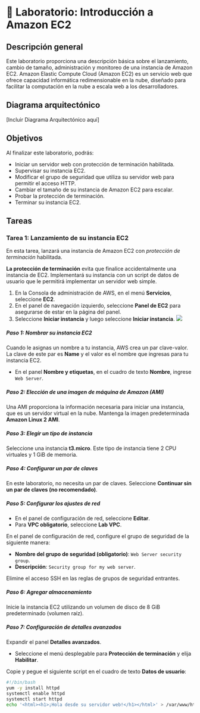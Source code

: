 # 🧪 Laboratorio: Introducción a Amazon EC2

## Descripción general

Este laboratorio proporciona una descripción básica sobre el lanzamiento, cambio de tamaño, administración y monitoreo de una instancia de Amazon EC2. Amazon Elastic Compute Cloud (Amazon EC2) es un servicio web que ofrece capacidad informática redimensionable en la nube, diseñado para facilitar la computación en la nube a escala web a los desarrolladores.

## Diagrama arquitectónico

[Incluir Diagrama Arquitectónico aquí]

## Objetivos

Al finalizar este laboratorio, podrás:
- Iniciar un servidor web con protección de terminación habilitada.
- Supervisar su instancia EC2.
- Modificar el grupo de seguridad que utiliza su servidor web para permitir el acceso HTTP.
- Cambiar el tamaño de su instancia de Amazon EC2 para escalar.
- Probar la protección de terminación.
- Terminar su instancia EC2.


## Tareas

### Tarea 1: Lanzamiento de su instancia EC2

En esta tarea, lanzará una instancia de Amazon EC2 con _protección de terminación_ habilitada. 

**La protección de terminación** evita que finalice accidentalmente una instancia de EC2. Implementará su instancia con un script de datos de usuario que le permitirá implementar un servidor web simple.

1. En la Consola de administración de AWS, en el menú **Servicios**, seleccione **EC2**.
2. En el panel de navegación izquierdo, seleccione **Panel de EC2** para asegurarse de estar en la página del panel.
3. Seleccione **Iniciar instancia** y luego seleccione **Iniciar instancia**.
   ![](https://pandao.github.io/editor.md/examples/images/4.jpg)

##### Paso 1: Nombrar su instancia EC2
Cuando le asignas un nombre a tu instancia, AWS crea un par clave-valor. La clave de este par es **Name** y el valor es el nombre que ingresas para tu instancia EC2.

- En el panel **Nombre y etiquetas**, en el cuadro de texto **Nombre**, ingrese `Web Server`.

##### Paso 2: Elección de una imagen de máquina de Amazon (AMI)
Una AMI proporciona la información necesaria para iniciar una instancia, que es un servidor virtual en la nube. Mantenga la imagen predeterminada **Amazon Linux 2 AMI**.

##### Paso 3: Elegir un tipo de instancia
Seleccione una instancia **t3.micro**. Este tipo de instancia tiene 2 CPU virtuales y 1 GiB de memoria.

##### Paso 4: Configurar un par de claves
En este laboratorio, no necesita un par de claves. Seleccione **Continuar sin un par de claves (no recomendado)**.

##### Paso 5: Configurar los ajustes de red
- En el panel de configuración de red, seleccione **Editar**.
- Para **VPC obligatorio**, seleccione **Lab VPC**.

En el panel de configuración de red, configure el grupo de seguridad de la siguiente manera:

- **Nombre del grupo de seguridad (obligatorio)**: `Web Server security group`.
- **Descripción**: `Security group for my web server`.

Elimine el acceso SSH en las reglas de grupos de seguridad entrantes.

##### Paso 6: Agregar almacenamiento
Inicie la instancia EC2 utilizando un volumen de disco de 8 GiB predeterminado (volumen raíz).

##### Paso 7: Configuración de detalles avanzados
Expandir el panel **Detalles avanzados**.
- Seleccione el menú desplegable para **Protección de terminación** y elija **Habilitar**.

Copie y pegue el siguiente script en el cuadro de texto **Datos de usuario**:

```bash
#!/bin/bash
yum -y install httpd
systemctl enable httpd
systemctl start httpd
echo '<html><h1>¡Hola desde su servidor web!</h1></html>' > /var/www/html/index.html
